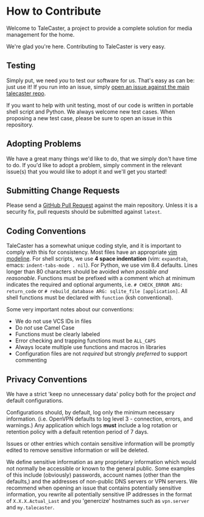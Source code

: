# How to Contribute

Welcome to TaleCaster, a project to provide a complete solution for media management for the home.

We're glad you're here. Contributing to TaleCaster is very easy. 

## Testing
Simply put, we need _you_ to test our software for us. That's easy as can be: just use it!
If you run into an issue, simply [open an issue against the main talecaster repo](https://github.com/rootwyrm/talecaster/issues).

If you want to help with unit testing, most of our code is written in portable shell script and Python. We always welcome new test cases.
When proposing a new test case, please be sure to open an issue in this repository.

## Adopting Problems
We have a great many things we'd like to do, that we simply don't have time to do. 
If you'd like to adopt a problem, simply comment in the relevant issue(s) that you would like to adopt it and we'll get you started!

## Submitting Change Requests
Please send a [GitHub Pull Request](https://github.com/rootwyrm/talecaster/pulls) against the main repository. Unless it is a security fix, pull requests should be submitted against `latest`.

## Coding Conventions
TaleCaster has a somewhat unique coding style, and it is important to comply with this for consistency. Most files have an appropriate [vim modeline](https://vim.fandom.com/wiki/Modeline_magic). For shell scripts, we use **4 space indentation** (vim: `expandtab`, emacs: `indent-tabs-mode . nil`). For Python, we use vim 8.4 defaults. Lines longer than 80 characters should be avoided *when possible and reasonable*. Functions must be prefixed with a comment which at minimum indicates the required and optional arguments, i.e. `# CHECK_ERROR ARG: return_code` or `# rebuild_database ARG: sqlite_file [application]`. All shell functions must be declared with `function` (ksh conventional).

Some very important notes about our conventions:
* We do not use VCS IDs in files
* Do _not_ use Camel Case
* Functions must be clearly labeled
* Error checking and trapping functions must be `ALL_CAPS`
* Always locate multiple use functions and macros in libraries
* Configuration files are not *required* but strongly *preferred* to support commenting

## Privacy Conventions
We have a strict 'keep no unnecessary data' policy both for the project *and* default configurations. 

Configurations should, by default, log only the minimum necessary information. (i.e. OpenVPN defaults to log level 3 - connection, errors, and warnings.) Any application which logs **must** include a log rotation or retention policy with a default retention period of 7 days.

Issues or other entries which contain sensitive information will be promptly edited to remove sensitive information or will be deleted.

We define sensitive information as any proprietary information which would not normally be accessible or known to the general public. Some examples of this include (obviously) passwords, account names (other than the defaults,) and the addresses of non-public DNS servers or VPN servers. We recommend when opening an issue that contains potentially sensitive information, you rewrite all potentially sensitive IP addresses in the format of `X.X.X.Actual_Last` and you 'genercize' hostnames such as `vpn.server` and `my.talecaster`.
